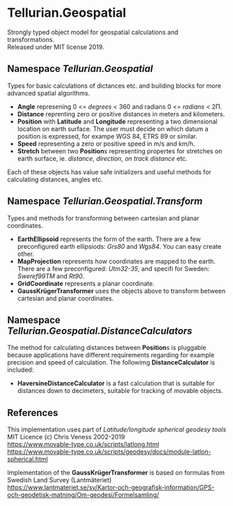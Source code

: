 # Tellurian.Geospatial
Strongly typed object model for geospatial calculations and transformations.  
Released under MIT license 2019.
## Namespace *Tellurian.Geospatial*
Types for basic calculations of dictances etc. and building blocks for more advanced spatial algorithms.
* **Angle** represening 0 <= *degrees* < 360 and radians 0 <= *radians* < 2Π.
* **Distance** reprenting zero or positive distances in meters and kilometers.
* **Position** with **Latitude** and **Longitude** representing a two dimensional location on earth surface. The user must decide on which datum a position is expressed, for exampe WGS 84, ETRS 89 or similar. 
* **Speed** representing a zero or positive speed in m/s and km/h.
* **Stretch** between two **Position**s representing propertes for stretches on earth surface, ie. *distance*, *direction*, *on track distance* etc.

Each of these objects has value safe initializers and useful methods for calculating distances, angles etc. 

## Namespace *Tellurian.Geospatial.Transform*
Types and methods for transforming between cartesian and planar coordinates.
* **EarthEllipsoid** represents the form of the earth. There are a few preconfigured earth ellipsiods: *Grs80* and *Wgs84*. You can easy create other.
* **MapProjection** represents how coordinates are mapped to the earth.  There are a few preconfigured: *Utm32-35*, and specifi for Sweden: *Sweref99TM* and *Rt90*.
* **GridCoordinate** represents a planar coordinate.
* **GaussKrügerTransformer** uses the objects above to transform between cartesian and planar coordinates.

## Namespace *Tellurian.Geospatial.DistanceCalculators*
The method for calculating distances between **Position**s is pluggable because applications have different requirements regarding for example precision and speed of calculation. The followimg **DistanceCalculator** is included:
* **HaversineDistanceCalculator** is a fast calculation that is suitable for distances down to decimeters, suitable for tracking of movable objects.

## References
This implementation uses part of *Latitude/longitude spherical geodesy tools*  
MIT Licence (c) Chris Veness 2002-2019  
https://www.movable-type.co.uk/scripts/latlong.html  
https://www.movable-type.co.uk/scripts/geodesy/docs/module-latlon-spherical.html  

Implementation of the **GaussKrügerTransformer** is based on formulas from Swedish Land Survey (Lantmäteriet)  
https://www.lantmateriet.se/sv/Kartor-och-geografisk-information/GPS-och-geodetisk-matning/Om-geodesi/Formelsamling/
